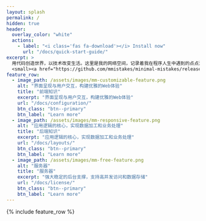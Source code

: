 ```yaml
---
layout: splash
permalink: /
hidden: true
header:
  overlay_color: "white"
  actions:
    - label: "<i class='fas fa-download'></i> Install now"
      url: "/docs/quick-start-guide/"
excerpt: >
  用代码创造世界，以技术改变生活。这里是我的网络空间，记录着我在程序人生中遇到的点点滴滴，分享我的编程经验和心得体会。让我们一起探索不断发展的技术世界<br />
  <small><a href="https://github.com/mmistakes/minimal-mistakes/releases/tag/4.24.0">Latest release v4.24.0</a></small>
feature_row:
  - image_path: /assets/images/mm-customizable-feature.png
    alt: "界面呈现与用户交互，构建优雅的Web体验"
    title: "前端知识"
    excerpt: "界面呈现与用户交互，构建优雅的Web体验"
    url: "/docs/configuration/"
    btn_class: "btn--primary"
    btn_label: "Learn more"
  - image_path: /assets/images/mm-responsive-feature.png
    alt: "应用逻辑的核心，实现数据加工和业务处理"
    title: "后端知识"
    excerpt: "应用逻辑的核心，实现数据加工和业务处理"
    url: "/docs/layouts/"
    btn_class: "btn--primary"
    btn_label: "Learn more"
  - image_path: /assets/images/mm-free-feature.png
    alt: "服务器"
    title: "服务器"
    excerpt: "强大稳定的后台支撑，支持高并发访问和数据存储"
    url: "/docs/license/"
    btn_class: "btn--primary"
    btn_label: "Learn more"      
---
```


{% include feature_row %}
